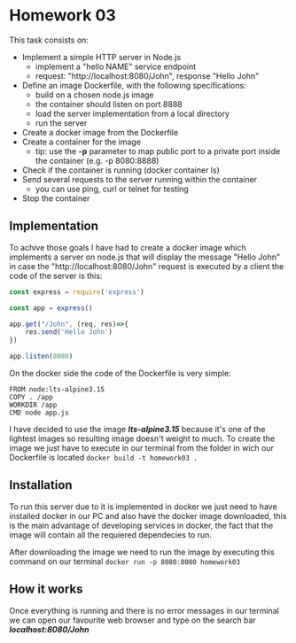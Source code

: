 # Homework 03

This task consists on: 

- Implement a simple HTTP server in Node.js
  - implement a "hello NAME" service endpoint
  - request: "http://localhost:8080/John", response "Hello John"
- Define an image Dockerfile, with the following specifications:
  - build on a chosen node.js image
  - the container should listen on port 8888
  - load the server implementation from a local directory
  - run the server
- Create a docker image from the Dockerfile
- Create a container for the image
  - tip: use the **-p** parameter to map public port to a private port inside the container (e.g. -p 8080:8888)
- Check if the container is running (docker container ls)
- Send several requests to the server running within the container
  - you can use ping, curl or telnet for testing
- Stop the container

## Implementation

To achive those goals I have had to create a docker image which implements a server on node.js that will display the message "Hello John" in case the "http://localhost:8080/John" request is executed by a client the code of the server is this:

```javascript
const express = require('express')

const app = express()

app.get("/John", (req, res)=>{
    res.send('Hello John')
})

app.listen(8080)
```

On the docker side the code of the Dockerfile is very simple:

```docker
FROM node:lts-alpine3.15
COPY . /app
WORKDIR /app
CMD node app.js
```

I have decided to use the image __*lts-alpine3.15*__ because it's one of the lightest images so resulting image doesn't weight to much. To create the image we just have to execute in our terminal from the folder in wich our Dockerfile is located `docker build -t homework03 .`

## Installation

To run this server due to it is implemented in docker we just need to have installed docker in our PC and also have the docker image downloaded, this is the main advantage of developing services in docker, the fact that the image will contain all the requiered dependecies to run.

After downloading the image we need to run the image by executing this command on our terminal `docker run -p 8080:8080 homework03`

## How it works

Once everything is running and there is no error messages in our terminal we can open our favourite web browser and type on the search bar __*localhost:8080/John*__ 
